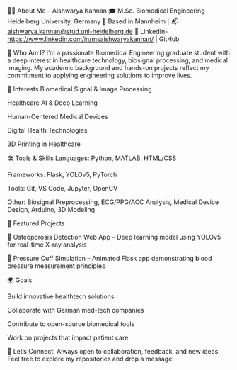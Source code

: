 👩‍💻 About Me –
Aishwarya Kannan
🎓 M.Sc. Biomedical Engineering
Heidelberg University, Germany
📍 Based in Mannheim | 📬 aishwarya.kannan@stud.uni-heidelberg.de
🔗 LinkedIn-https://www.linkedin.com/in/msaishwaryakannan/ | GitHub

🌱 Who Am I?
I’m a passionate Biomedical Engineering graduate student with a deep interest in healthcare technology, biosignal processing, and medical imaging. My academic background and hands-on projects reflect my commitment to applying engineering solutions to improve lives.

🧠 Interests
Biomedical Signal & Image Processing

Healthcare AI & Deep Learning

Human-Centered Medical Devices

Digital Health Technologies

3D Printing in Healthcare

🛠 Tools & Skills
Languages: Python, MATLAB, HTML/CSS

Frameworks: Flask, YOLOv5, PyTorch

Tools: Git, VS Code, Jupyter, OpenCV

Other: Biosignal Preprocessing, ECG/PPG/ACC Analysis, Medical Device Design, Arduino, 3D Modeling

📁 Featured Projects

🦴 Osteoporosis Detection Web App – Deep learning model using YOLOv5 for real-time X-ray analysis

💉 Pressure Cuff Simulation – Animated Flask app demonstrating blood pressure measurement principles


🌍 Goals

Build innovative healthtech solutions

Collaborate with German med-tech companies

Contribute to open-source biomedical tools

Work on projects that impact patient care

🙌 Let’s Connect!
Always open to collaboration, feedback, and new ideas.
Feel free to explore my repositories and drop a message!

<!--
**aishukv/aishukv** is a ✨ _special_ ✨ repository because its `README.md` (this file) appears on your GitHub profile.

Here are some ideas to get you started:

- 🔭 I’m currently working on ...
- 🌱 I’m currently learning ...
- 👯 I’m looking to collaborate on ...
- 🤔 I’m looking for help with ...
- 💬 Ask me about ...
- 📫 How to reach me: ...
- 😄 Pronouns: ...
- ⚡ Fun fact: ...
-->
